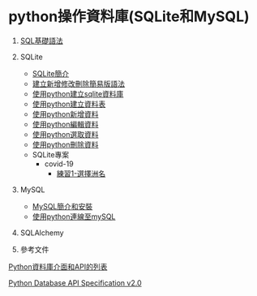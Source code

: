 # python操作資料庫(SQLite和MySQL)
1. [SQL基礎語法](./SQL基礎語法)
2. SQLite
	- [SQLite簡介](./sqlite/SQLite簡介)
	- [建立新增修改刪除簡易版語法](./sqlite/建立新增修改刪除簡易版語法)
	- [使用python建立sqlite資料庫](./sqlite/使用python建立sqlite資料庫)
	- [使用python建立資料表](./sqlite/使用python建立資料表)
	- [使用python新增資料](./sqlite/使用python新增資料)
	- [使用python編輯資料](./sqlite/使用python編輯資料)
	- [使用python選取資料](./sqlite/使用python選取資料)
	- [使用python刪除資料](./sqlite/使用python刪除資料)
	- SQLite專案
		- covid-19
			- [練習1-選擇洲名](./sqlite/實際案例/covid-19/練習1)

3. MySQL
	- [MySQL簡介和安裝](./mySQL/mySQL簡介和安裝)
	- [使用python連線至mySQL](./連線mySQL)

4. SQLAlchemy

5. 參考文件

[Python資料庫介面和API的列表](https://wiki.python.org/moin/DatabaseInterfaces)

[Python Database API Specification v2.0](https://www.python.org/dev/peps/pep-0249/)